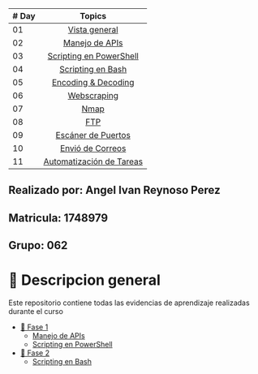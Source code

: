 | # Day |                                                                       Topics                                                                        |
| ----- | :-------------------------------------------------------------------------------------------------------------------------------------------------: |
| 01    |                                                             [Vista general](./README.md)                                                            |
| 02    |                                               [Manejo de APIs](./Manejo_de_APIs/README.md)                                                          |
| 03    |                             [Scripting en PowerShell](./scripting_powershell/README.md)                                                             |
| 04    |                                            [Scripting en Bash](./scripting_bash/README.md)                                                          |
| 05    |                                                     [Encoding & Decoding](./encoding_decoding/README.md)                                            |
| 06    |                                                       [Webscraping](./webscraping/README.md)                                                        |
| 07    |                                                 [Nmap](./nmap/README.md)                                                                            |
| 08    |                                                    [FTP](./FTP/README.md)                                                                           |
| 09    |                             [Escáner de Puertos](./escaner_de_puertos/README.md)                                                                    |
| 10    |                                           [Envió de Correos](./envio_de_correos/README.md)                                                          |
| 11    |                      [Automatización de Tareas](./automatizacion_tareas/README.md)                                                                  |

## Realizado por: Angel Ivan Reynoso Perez
## Matricula: 1748979
## Grupo: 062

# 📔 Descripcion general

Este repositorio contiene todas las evidencias de aprendizaje realizadas durante el curso

- [📔 Fase 1]()
	- [Manejo de APIs](./Manejo_de_APIs/README.md)
	- [Scripting en PowerShell](./scripting_powershell/README.md)
- [📔 Fase 2]()
	- [Scripting en Bash](./scripting_bash/README.md)